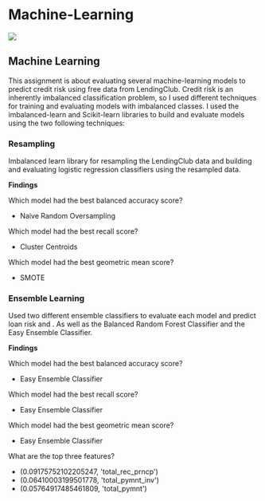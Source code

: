 # Machine-Learning

![](https://bfaglobal.com/wp-content/uploads/2020/01/machinelearning.jpg)

## **Machine Learning**
This assignment is about evaluating several machine-learning models to predict credit risk using free data from LendingClub. Credit risk is an inherently imbalanced classification problem, so I used different techniques for training and evaluating models with imbalanced classes. 
I used the imbalanced-learn and Scikit-learn libraries to build and evaluate models using the two following techniques:

### **Resampling**
Imbalanced learn library for resampling the LendingClub data and building and evaluating logistic regression classifiers using the resampled data.

**Findings**

Which model had the best balanced accuracy score? 
- Naive Random Oversampling 

Which model had the best recall score? 
- Cluster Centroids 

Which model had the best geometric mean score? 
- SMOTE

### **Ensemble Learning**
Used two different ensemble classifiers to evaluate each model and predict loan risk and . As well as the Balanced Random Forest Classifier and the Easy Ensemble Classifier.

**Findings**

Which model had the best balanced accuracy score?
- Easy Ensemble Classifier

Which model had the best recall score?
- Easy Ensemble Classifier

Which model had the best geometric mean score?
 - Easy Ensemble Classifier
 
 What are the top three features? 
 - (0.09175752102205247, 'total_rec_prncp') 
 - (0.06410003199501778, 'total_pymnt_inv')
 - (0.05764917485461809, 'total_pymnt')